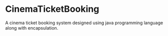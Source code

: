 # CinemaTicketBooking
A cinema ticket booking system designed using java programming language along with encapsulation.
